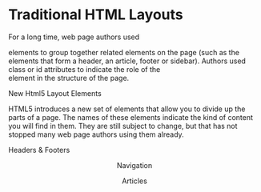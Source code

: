# Traditional HTML Layouts

For a long time, web page authors used <div> elements to group
together related elements on the page (such as the elements that form a
header, an article, footer or sidebar). Authors used class or id attributes
to indicate the role of the <div> element in the structure of the page.
  
  
  
  New Html5 Layout Elements
  
 HTML5 introduces a new set of elements that allow you to divide up the
parts of a page. The names of these elements indicate the kind of content
you will find in them. They are still subject to change, but that has not
stopped many web page authors using them already.

Headers & Footers
<header> <footer>
  
  
  
  Navigation
  <nav>
  
  
  Articles
  <article>
